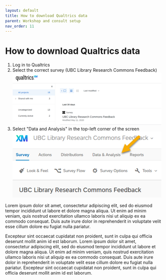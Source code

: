 ```yaml
---
layout: default
title: How to download Qualtrics data
parent: Workshop and consult setup
nav_order: 11
---
```


# How to download Qualtrics data
1. Log in to Qualtrics
2. Select the correct survey (UBC Library Research Commons Feedback)
![](../../assets/images/selectingcorrectsurvey.png)
3. Select "Data and Analysis" in the top-left corner of the screen
![](../../assets/images/data_analysis_button.png)

Lorem ipsum dolor sit amet, consectetur adipiscing elit, sed do eiusmod tempor incididunt ut labore et dolore magna aliqua. Ut enim ad minim veniam, quis nostrud exercitation ullamco laboris nisi ut aliquip ex ea commodo consequat. Duis aute irure dolor in reprehenderit in voluptate velit esse cillum dolore eu fugiat nulla pariatur.     

Excepteur sint occaecat cupidatat non proident, sunt in culpa qui officia deserunt mollit anim id est laborum.  Lorem ipsum dolor sit amet, consectetur adipiscing elit, sed do eiusmod tempor incididunt ut labore et dolore magna aliqua. Ut enim ad minim veniam, quis nostrud exercitation ullamco laboris nisi ut aliquip ex ea commodo consequat. Duis aute irure dolor in reprehenderit in voluptate velit esse cillum dolore eu fugiat nulla pariatur. Excepteur sint occaecat cupidatat non proident, sunt in culpa qui officia deserunt mollit anim id est laborum.
